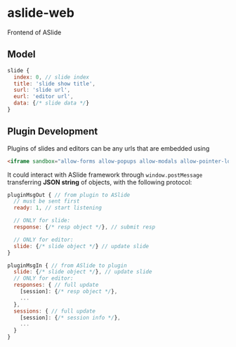 # aslide-web

Frontend of ASlide

## Model

```js
slide {
  index: 0, // slide index
  title: 'slide show title',
  surl: 'slide url',
  eurl: 'editor url',
  data: {/* slide data */}
}
```

## Plugin Development

Plugins of slides and editors can be any urls that are embedded using 

```html
<iframe sandbox="allow-forms allow-popups allow-modals allow-pointer-lock allow-orientation-lock allow-scripts allow-same-origin"></iframe>
```

It could interact with ASlide framework through `window.postMessage` transferring **JSON string** of objects, with the following protocol:

```js
pluginMsgOut { // from plugin to ASlide
  // must be sent first
  ready: 1, // start listening

  // ONLY for slide:
  response: {/* resp object */}, // submit resp

  // ONLY for editor:
  slide: {/* slide object */} // update slide
}

pluginMsgIn { // from ASlide to plugin
  slide: {/* slide object */}, // update slide
  // ONLY for editor:
  responses: { // full update
    [session]: {/* resp object */},
    ...
  },
  sessions: { // full update
    [session]: {/* session info */},
    ...
  }
}
```
